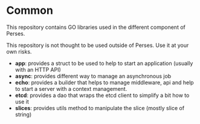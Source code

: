 Common
======

This repository contains GO libraries used in the different component of Perses.

This repository is not thought to be used outside of Perses. Use it at your own risks.

* **app**: provides a struct to be used to help to start an application (usually with an HTTP API)
* **async**: provides different way to manage an asynchronous job
* **echo**: provides a builder that helps to manage middleware, api and help to start a server with a context
  management.
* **etcd**: provides a dao that wraps the etcd client to simplify a bit how to use it 
* **slices**: provides utils method to manipulate the slice (mostly slice of string)
